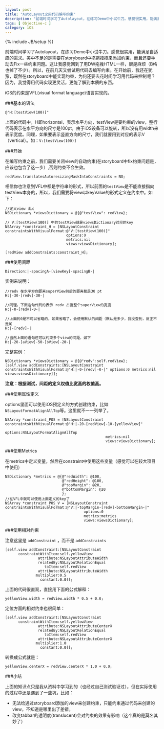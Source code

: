 ```yaml
---
layout: post
title: "AutoLayout之用代码编写约束"
description: "前端时间学习了Autolayout，在练习Demo中小试牛刀。感觉很实用，能满足自适应的需求。美中不足的是需要在storyboard中拖拖拽拽来添加约束，而且还要手动去Fix一些约束问题。这让我感觉回到了用DW拖拽HTML一样，很是麻烦（B格也掉了不少）。所以，在前几天又尝试用代码去编写约束。在开始前，我还在犹豫，既然在storyboard中能实现约束，为何还要去花时间学习用代码来控制呢？因为，我觉得用代码实现更灵活，更能了解到本质的东西。"
tags: [ Objective-c ]
category: iOS
---
```

{% include JB/setup %}

前端时间学习了Autolayout，在练习Demo中小试牛刀。感觉很实用，能满足自适应的需求。美中不足的是需要在storyboard中拖拖拽拽来添加约束，而且还要手动去Fix一些约束问题。这让我感觉回到了用DW拖拽HTML一样，很是麻烦（B格也掉了不少）。所以，在前几天又尝试用代码去编写约束。在开始前，我还在犹豫，既然在storyboard中能实现约束，为何还要去花时间学习用代码来控制呢？因为，我觉得用代码实现更灵活，更能了解到本质的东西。

iOS的约束是VFL(visual format language)语言实现的。

###基本的语法

    @"H:[testView(100)]"

上面的代码中，H即horizontal，表示水平方向，testView是要约束的view，整行代码表示在水平方向的尺寸是100pt，由于iOS设备可以旋转，所以没有用width来表示宽度。同理，如果要表示竖直方向的尺寸，我们就要用到对应的表示V（vertical）。如：`V:[testView(100)]`

###开始

在编写约束之前，我们需要关闭view的自动约束(在storyboard中fix约束问题是，应该也包含了这一步）,否则约束不会生效。

    redView.translatesAutoresizingMaskIntoConstraints = NO;

相信你也注意到VFL中都是字符串的形式，所以前面的`testView`是不能直接指向testView本身的，所以，我们需要将view以keyValue的形式定义在约束中。如下：

    //定义view dic
    NSDictionary *viewsDictionary = @{@"testView": redView};

    // V:[testView(100)] 中的testView就是viewsDictionary对应的key
    NSArray *constraint_H = [NSLayoutConstraint constraintsWithVisualFormat:@"V:[testView(100)]"
                                options:0 
                                metrics:nil
                                views:viewsDictionary];

    [redView addConstraints:constraint_H];

###使用间距

    Direction:|-spacingA-[viewKey]-spacingB-|

实例来说明：

    //redv 在水平方向距离superView前后的距离都是30 pt
    H:|-30-[redv]-30-|

    //同理，下面这句代码的表示 redv 占据整个superView的宽度
    H:|-0-[redv]-0-|

    //上面的0是不可以省略的，如果省略了，会使用默认的间距（默认是多少，我没查到，反正不是0）
    H:|-[redv]-|

    //当然上面的语句还可以约束多个view的间距，如下
    H:|-20-[aView]-50-[bView]-20-|

完整实例：

    NSDictionary *viewsDictionary = @{@"redv":self.redView};
    [self.view addConstraints:[NSLayoutConstraint 
    constraintsWithVisualFormat:@"H:|-0-[redv]-0-|" options:0 metrics:nil views:viewsDictionary]];

**注意：根据测试，间距的定义权值比宽高的权值高。**

###使用属性定义

options里面可以使用iOS预定义的方式创建约束，比如`NSLayoutFormatAlignAllTop`等。这里就不一一列举了。

    NSArray *constraint_POS = [NSLayoutConstraint constraintsWithVisualFormat:@"H:|-20-[redView]-10-[yellowView]"
                                                  options:NSLayoutFormatAlignAllTop
                                                  metrics:nil
                                                  views:viewsDictionary];

###使用Metrics

在metrics中定义变量，然后在constraint中使用这些变量（感觉可以在较大项目中使用）

    NSDictionary *metrics = @{@"redWidth": @100,
                              @"redHeight": @100,
                              @"topMargin": @20,
                              @"bottomMargin": @20
                              };
    //在VFL中就可以使用上面定义的key了
    NSArray *constraint_POS_V = [NSLayoutConstraint constraintsWithVisualFormat:@"V:|-topMargin-[redv]-bottomMargin-|"
                                        options:0
                                        metrics:metrics
                                        views:viewsDictionary];

###使用相对约束

注意这里是 `addConstraint` ，而不是 `addConstraints`

    [self.view addConstraint:[NSLayoutConstraint
          constraintWithItem:self.yellowView
                   attribute:NSLayoutAttributeWidth
                   relatedBy:NSLayoutRelationEqual
                      toItem:self.redView
                   attribute:NSLayoutAttributeWidth
                  multiplier:0.5
                    constant:0.0]];

上面的代码很直观，直接用下面的公式解释：

    yellowView.width = redView.width * 0.5 + 0.0;

定位方面的相对约束也很简单：

    [self.view addConstraint:[NSLayoutConstraint
          constraintWithItem:self.yellowView
                   attribute:NSLayoutAttributeCenterX
                   relatedBy:NSLayoutRelationEqual
                      toItem:self.redView
                   attribute:NSLayoutAttributeCenterX
                  multiplier:1.0
                    constant:0.0]];

转换成公式就是：

    yellowView.centerX = redView.centerX * 1.0 + 0.0;

###小结

上面的知识点只是我从资料中学习到的（也经过自己测试验证过），但在实际使用的过程中还是遇到了一些坑，比如：

- 无法给通过storyboard添加的view来创建约束，只能约束通过代码来创建的view。不知道是哪里出了差错。
- 改变tabbar的透明度(translucent)会对约束的效果有影响（这个真的是莫名其妙了）

